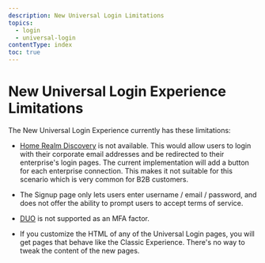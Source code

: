 ```yaml
---
description: New Universal Login Limitations
topics:
  - login
  - universal-login
contentType: index
toc: true
---
```

# New Universal Login Experience Limitations

The New Universal Login Experience currently has these limitations:

- [Home Realm Discovery](/libraries/lock/v11/selecting-the-connection-for-multiple-logins) is not available. This would allow users to login with their corporate email addresses and be redirected to their enterprise's login pages. The current implementation will add a button for each enterprise connection. This makes it not suitable for this scenario which is very common for B2B customers.

- The Signup page only lets users enter username / email / password, and does not offer the ability to prompt users to accept terms of service.

- [DUO](/multifactor-authentication/factors/duo) is not supported as an MFA factor.

- If you customize the HTML of any of the Universal Login pages, you will get pages that behave like the Classic Experience. There's no way to tweak the content of the new pages.






